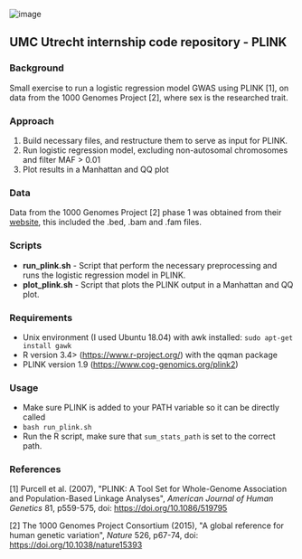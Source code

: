 ![image](https://user-images.githubusercontent.com/24732704/55021982-f822ec00-4ff9-11e9-802a-649cfdb4892c.png)

## UMC Utrecht internship code repository - PLINK

### Background
Small exercise to run a logistic regression model GWAS using PLINK [1], on data from the 1000 Genomes Project [2], where sex is the researched trait.

### Approach
1. Build necessary files, and restructure them to serve as input for PLINK.
2. Run logistic regression model, excluding non-autosomal chromosomes and filter MAF > 0.01
3. Plot results in a Manhattan and QQ plot

### Data
Data from the 1000 Genomes Project [2] phase 1 was obtained from their [website](http://www.internationalgenome.org/data/), this included the .bed, .bam and .fam files.

### Scripts
* **run_plink.sh** - Script that perform the necessary preprocessing and runs the logistic regression model in PLINK.
* **plot_plink.sh** - Script that plots the PLINK output in a Manhattan and QQ plot.

### Requirements
- Unix environment (I used Ubuntu 18.04) with awk installed: `sudo apt-get install gawk`
- R version 3.4> (https://www.r-project.org/) with the qqman package
- PLINK version 1.9 (https://www.cog-genomics.org/plink2)

### Usage
- Make sure PLINK is added to your PATH variable so it can be directly called
- `bash run_plink.sh`
- Run the R script, make sure that `sum_stats_path` is set to the correct path.

### References
[1] Purcell et al. (2007), "PLINK: A Tool Set for Whole-Genome Association and Population-Based Linkage Analyses", _American Journal of Human Genetics_ 81, p559-575, doi: https://doi.org/10.1086/519795 

[2] The 1000 Genomes Project Consortium (2015), "A global reference for human genetic variation", _Nature_ 526, p67-74, doi: https://doi.org/10.1038/nature15393
